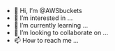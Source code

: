 - 👋 Hi, I’m @AWSbuckets
- 👀 I’m interested in ...
- 🌱 I’m currently learning ...
- 💞️ I’m looking to collaborate on ...
- 📫 How to reach me ...

<!---
AWSbuckets/AWSbuckets is a ✨ special ✨ repository because its `README.md` (this file) appears on your GitHub profile.
You can click the Preview link to take a look at your changes.
--->
